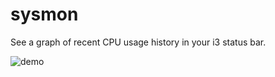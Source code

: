 # sysmon

See a graph of recent CPU usage history in your i3 status bar.

![demo](https://cloud.githubusercontent.com/assets/9169414/26828861/8b3dea3c-4ac3-11e7-9f30-8b4bf3f0a039.gif)
